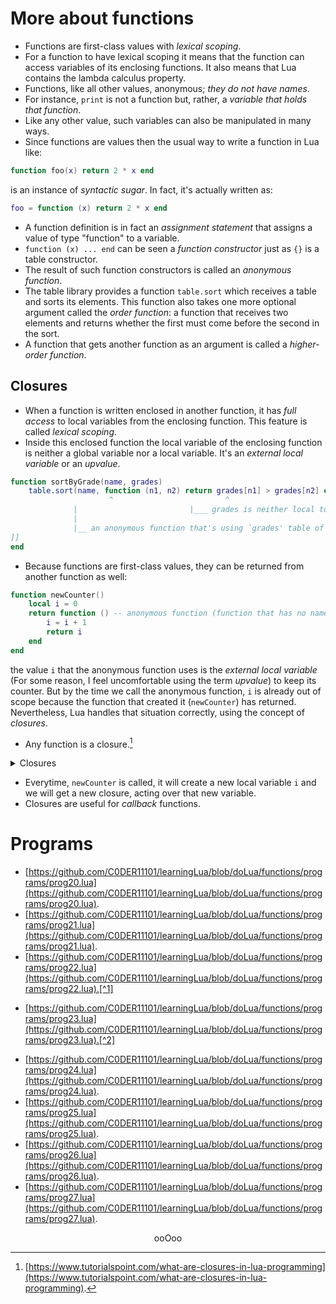 # More about functions

* Functions are first-class values with <em>lexical scoping</em>.
* For a function to have lexical scoping it means that the function can access variables of its enclosing functions. It also means that Lua contains the lambda calculus property.
* Functions, like all other values, anonymous; <em>they do not have names</em>.
* For instance, `print` is not a function but, rather, a <em>variable that holds that function</em>.
* Like any other value, such variables can also be manipulated in many ways.
* Since functions are values then the usual way to write a function in Lua like:<br>
```lua
function foo(x) return 2 * x end
```
is an instance of <em>syntactic sugar</em>. In fact, it's actually written as:<br>
```lua
foo = function (x) return 2 * x end
```
* A function definition is in fact an <em>assignment statement</em> that assigns a value of type "function" to a variable.
* `function (x) ... end` can be seen a <em>function constructor</em> just as `{}` is a table constructor.
* The result of such function constructors is called an <em>anonymous function</em>.
* The table library provides a function `table.sort` which receives a table and sorts its elements. This function also takes one more optional argument called the <em>order function</em>: a function that receives two elements and returns whether the first must come before the second in the sort.
* A function that gets another function as an argument is called a <em>higher-order function</em>.

## Closures

* When a function is written enclosed in another function, it has <em>full access</em> to local variables from the enclosing function. This feature is called <em>lexical scoping</em>.
* Inside this enclosed function the local variable of the enclosing function is neither a global variable nor a local variable. It's an <em>external local variable</em> or an <em>upvalue</em>.<br>
```lua
function sortByGrade(name, grades)
	table.sort(name, function (n1, n2) return grades[n1] > grades[n2] end) --[[
	                  ^                         ^
			  |                         |___ grades is neither local to this anonymous function nor it's global to it, it's an external local variable to this function
			  |
			  |__ an anonymous function that's using `grades' table of sortByGrade
]]
end
```
* Because functions are first-class values, they can be returned from another function as well:<br>
```lua
function newCounter()
	local i = 0
	return function () -- anonymous function (function that has no name)
		i = i + 1
		return i
	end
end
```
the value `i` that the anonymous function uses is the <em>external local variable</em> (For some reason, I feel uncomfortable using the term <em>upvalue</em>) to keep its counter. But by the time we call the anonymous function, `i` is already out of scope because the function that created it (`newCounter`) has returned. Nevertheless, Lua handles that situation correctly, using the concept of <em>closures</em>.
* Any function is a closure.[^3]
[^3]: [https://www.tutorialspoint.com/what-are-closures-in-lua-programming](https://www.tutorialspoint.com/what-are-closures-in-lua-programming).

<details>
<summary>Closures</summary>
I am linking the following resources that I used to understand about closures. I don't know how much I have understood it but still these links helped me get a rough idea about how closures work.

* [https://stackoverflow.com/a/6935877](https://stackoverflow.com/a/6935877).

Consider the following Lua program (which I have taken from the link above):<br>
```lua
function createTable()
	return {}
end
```
This function basically returns an empty table constructor when it is called as:<br>
```lua
tableA = createTable()
tableB = createTable()
```
But here `tableA` and `tableB` are two different tables, even though they are referring to an emtpy table, but those two are different empty tables. This means that a function returning an anonymous function won't return the same anonymous function everytime it is called (the returned anonymous function will have different addresses).

* [https://stackoverflow.com/a/6936015](https://stackoverflow.com/a/6936015).
	* [https://en.wikipedia.org/wiki/Closure_(computer_programming)](https://en.wikipedia.org/wiki/Closure_(computer_programming)).
	* [https://en.wikipedia.org/wiki/Closure_(computer_programming)#Implementation_and_theory](https://en.wikipedia.org/wiki/Closure_(computer_programming)#Implementation_and_theory).
* [https://www.reddit.com/r/learnjavascript/comments/1auj4pr/lexical_environment_execution_context_and_other/?utm_source=share&utm_medium=web3x&utm_name=web3xcss&utm_term=1&utm_content=share_button](https://www.reddit.com/r/learnjavascript/comments/1auj4pr/lexical_environment_execution_context_and_other/?utm_source=share&utm_medium=web3x&utm_name=web3xcss&utm_term=1&utm_content=share_button) &rarr; from here I only took the fairly simple definition of _lexical environment_:<br>
> the Lexical Environment is the structure that actually stores local variables and functions.
* [https://personal.utdallas.edu/~gupta/courses/apl/lambda.pdf](https://personal.utdallas.edu/~gupta/courses/apl/lambda.pdf) &rarr; from here I understood about lambda calculus (only about functions, expressions, free variables and bound variables, didn't go any further than that).
* [https://ignore.pl/environments_in_lua_5_2_and_beyond.html](https://ignore.pl/environments_in_lua_5_2_and_beyond.html).<br>
* [https://stigmax.gitbook.io/lua-guide/concepts/closures](https://stigmax.gitbook.io/lua-guide/concepts/closures).<br>
Consider the following program (again, taken from the link above):<br>
```lua
function a()
	local x = 0
	function b()
		x = x + 1
		print(x)
	end

	return b
end
```
`a` returns the function `b`, so expressions like this:<br>
```lua
c1 = a()
c1()
c1()
c1()
```
will result in displaying the numbers<br> <code>1</code><br><code>2</code><br><code>3</code><br>
Now, as per what I have understood, the non-local variable `x` in function `b` is <a href="https://en.wikipedia.org/wiki/Name_binding"><em>bound</em></a> to the corresponding variable `x` in the lexical environment of the function `a` at the time closure `b` is created. So, when the closure is entered at a later time, possibly with a different lexical environment, the function `b` is executed with its non-local variables referring to the ones captured by the closure and not the current environment.

</details>

* Everytime, `newCounter` is called, it will create a new local variable `i` and we will get a new closure, acting over that new variable.
* Closures are useful for <em>callback</em> functions.

# Programs

* [https://github.com/C0DER11101/learningLua/blob/doLua/functions/programs/prog20.lua](https://github.com/C0DER11101/learningLua/blob/doLua/functions/programs/prog20.lua).
* [https://github.com/C0DER11101/learningLua/blob/doLua/functions/programs/prog21.lua](https://github.com/C0DER11101/learningLua/blob/doLua/functions/programs/prog21.lua).
* [https://github.com/C0DER11101/learningLua/blob/doLua/functions/programs/prog22.lua](https://github.com/C0DER11101/learningLua/blob/doLua/functions/programs/prog22.lua).[^1]
[^1]: [https://www.tutorialspoint.com/sort-function-in-lua-programming](https://www.tutorialspoint.com/sort-function-in-lua-programming).
* [https://github.com/C0DER11101/learningLua/blob/doLua/functions/programs/prog23.lua](https://github.com/C0DER11101/learningLua/blob/doLua/functions/programs/prog23.lua).[^2]
[^2]: [https://gist.github.com/fnky/458719343aabd01cfb17a3a4f7296797#cursor-controls](https://gist.github.com/fnky/458719343aabd01cfb17a3a4f7296797#cursor-controls), [https://gist.github.com/fnky/458719343aabd01cfb17a3a4f7296797#erase-functions](https://gist.github.com/fnky/458719343aabd01cfb17a3a4f7296797#erase-functions), [https://www.codecademy.com/resources/docs/lua/strings/format](https://www.codecademy.com/resources/docs/lua/strings/format).
* [https://github.com/C0DER11101/learningLua/blob/doLua/functions/programs/prog24.lua](https://github.com/C0DER11101/learningLua/blob/doLua/functions/programs/prog24.lua).
* [https://github.com/C0DER11101/learningLua/blob/doLua/functions/programs/prog25.lua](https://github.com/C0DER11101/learningLua/blob/doLua/functions/programs/prog25.lua).
* [https://github.com/C0DER11101/learningLua/blob/doLua/functions/programs/prog26.lua](https://github.com/C0DER11101/learningLua/blob/doLua/functions/programs/prog26.lua).
* [https://github.com/C0DER11101/learningLua/blob/doLua/functions/programs/prog27.lua](https://github.com/C0DER11101/learningLua/blob/doLua/functions/programs/prog27.lua).

<p align="center">
ooOoo
</p>
